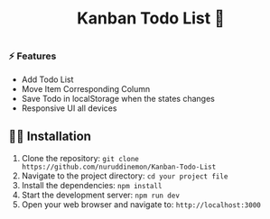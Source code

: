 <h1 align="center">Kanban Todo List 📝<h1/>

### ⚡ Features

- Add Todo List
- Move Item Corresponding Column
- Save Todo in localStorage when the states changes
- Responsive UI all devices

## 👨‍💻 Installation

1. Clone the repository: `git clone  https://github.com/nuruddinemon/Kanban-Todo-List`
2. Navigate to the project directory:  `cd your project file`
3. Install the dependencies:  `npm install`
4. Start the development server:  `npm run dev `
5. Open your web browser and navigate to: `http://localhost:3000  ` 

